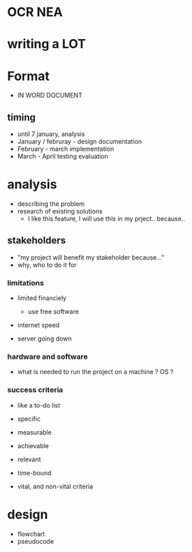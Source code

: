 # OCR NEA

# writing a LOT

# Format

- IN WORD DOCUMENT

## timing
- until 7 january, analysis
- January / februray - design documentation
- February - march implementation
- March - April testing evaluation

# analysis

- describing the problem
- research of existing solutions
  - I like this feature, I will use this in my prject.. because..

## stakeholders

- "my project will benefit my stakeholder because..."
- why, who to do it for

### limitations

- limited financiely
  - use free software

- internet speed
- server going down

### hardware and software

- what is needed to run the project on a machine ? OS ?

### success criteria

- like a to-do list

- specific
- measurable
- achievable
- relevant
- time-bound

- vital, and non-vital criteria


# design

- flowchart
- pseudocode